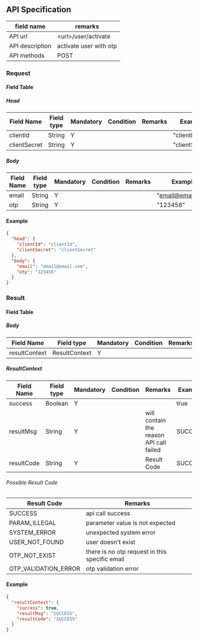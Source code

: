 ## API Specification

| field name      | remarks                |
| --------------- | ---------------------- |
| API url         | \<url\>/user/activate  |
| API description | activate user with otp |
| API methods     | POST                   |

### Request

#### Field Table

##### Head

| Field Name   | Field type | Mandatory | Condition | Remarks | Example        |
| ------------ | ---------- | --------- | --------- | ------- | -------------- |
| clientId     | String     | Y         |           |         | "clientId"     |
| clientSecret | String     | Y         |           |         | "clientSecret" |

##### Body

| Field Name | Field type | Mandatory | Condition | Remarks | Example           |
| ---------- | ---------- | --------- | --------- | ------- | ----------------- |
| email      | String     | Y         |           |         | "email@email.com" |
| otp        | String     | Y         |           |         | "123456"          |

#### Example

```json
{
  "head": {
    "clientId": "clientId",
    "clientSecret": "clientSecret"
  },
  "body": {
    "email": "email@email.com",
    "otp": "123456"
  }
}
```

### Result

#### Field Table

##### Body

| Field Name    | Field type    | Mandatory | Condition | Remarks | Example |
| ------------- | ------------- | --------- | --------- | ------- | ------- |
| resultContext | ResultContext | Y         |           |         |         |

##### ResultContext

| Field Name | Field type | Mandatory | Condition | Remarks                                 | Example |
| ---------- | ---------- | --------- | --------- | --------------------------------------- | ------- |
| success    | Boolean    | Y         |           |                                         | true    |
| resultMsg  | String     | Y         |           | will contain the reason API call failed | SUCCESS |
| resultCode | String     | Y         |           | Result Code                             | SUCCESS |

###### Possible Result Code

| Result Code          | Remarks                                        |
| -------------------- | ---------------------------------------------- |
| SUCCESS              | api call success                               |
| PARAM_ILLEGAL        | parameter value is not expected                |
| SYSTEM_ERROR         | unexpected system error                        |
| USER_NOT_FOUND       | user doesn't exist                             |
| OTP_NOT_EXIST        | there is no otp request in this specific email |
| OTP_VALIDATION_ERROR | otp validation error                           |

#### Example

```json
{
  "resultContext": {
    "success": true,
    "resultMsg": "SUCCESS",
    "resultCode": "SUCCESS"
  }
}
```
